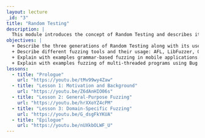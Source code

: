 ```yaml
---
layout: lecture
_id: "3"
title: "Random Testing"
description: |
  This module introduces the concept of Random Testing and describes its evolution over three generations from its inception to today’s sophisticated fuzzers. You will learn about general-purpose fuzzers, their strengths and limitations, and how to effectively apply them to uncover crashing bugs and security vulnerabilities. You’ll also learn how the random testing paradigm is adapted to test programs in two important domains, mobile apps and multi-threaded programs, and how it can provide a probabilistic worst-case guarantee on finding concurrency bugs.
objectives: |
  + Describe the three generations of Random Testing along with its uses and pros and cons.
  + Describe different fuzzing tools and their usage: AFL, LibFuzzer, OSS Fuzz, and ClusterFuzz.
  + Explain with examples grammar-based fuzzing in mobile applications.
  + Explain with examples fuzzing of multi-threaded programs using Bug Depth, the Cuzz algorithm, and its probabilistic guarantee.
lessons:
  - title: "Prologue"
    url: "https://youtu.be/tMv99wy4Zaw"
  - title: "Lesson 1: Motivation and Background"
    url: "https://youtu.be/Z6dAnHIO06s"
  - title: "Lesson 2: General-Purpose Fuzzing"
    url: "https://youtu.be/hrXXoYZ4cPM"
  - title: "Lesson 3: Domain-Specific Fuzzing"
    url: "https://youtu.be/G_dsgFkYKUA"
  - title: "Epilogue"
    url: "https://youtu.be/nUXkbOLWF_U"
---
```

